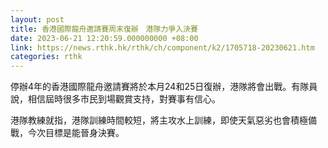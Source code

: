 ```yaml
---
layout: post
title: 香港國際龍舟邀請賽周末復辦　港隊力爭入決賽
date: 2023-06-21 12:20:59.000000000 +08:00
link: https://news.rthk.hk/rthk/ch/component/k2/1705718-20230621.htm
categories: rthk
---
```


停辦4年的香港國際龍舟邀請賽將於本月24和25日復辦，港隊將會出戰。有隊員說，相信屆時很多市民到場觀賞支持，對賽事有信心。

港隊教練就指，港隊訓練時間較短，將主攻水上訓練，即使天氣惡劣也會積極備戰，今次目標是能晉身決賽。
